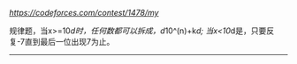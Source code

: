 
*https://codeforces.com/contest/1478/my*

规律题，当x>=10*d时，任何数都可以拆成，d*10^(n)+k*d;
当x<10*d是，只要反复-7直到最后一位出现7为止。

---

